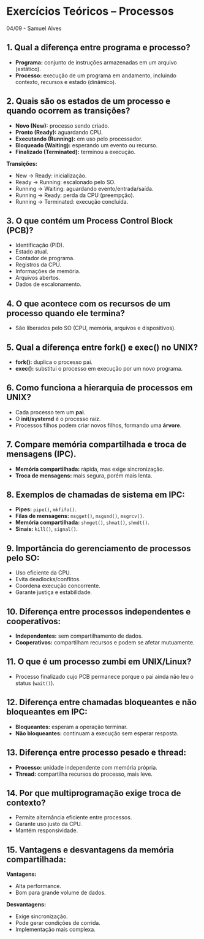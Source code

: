 # Exercícios Teóricos – Processos  
04/09 - Samuel Alves  

## 1. Qual a diferença entre programa e processo?  
- **Programa:** conjunto de instruções armazenadas em um arquivo (estático).  
- **Processo:** execução de um programa em andamento, incluindo contexto, recursos e estado (dinâmico).  

## 2. Quais são os estados de um processo e quando ocorrem as transições?  
- **Novo (New):** processo sendo criado.  
- **Pronto (Ready):** aguardando CPU.  
- **Executando (Running):** em uso pelo processador.  
- **Bloqueado (Waiting):** esperando um evento ou recurso.  
- **Finalizado (Terminated):** terminou a execução.  

**Transições:**  
- New → Ready: inicialização.  
- Ready → Running: escalonado pelo SO.  
- Running → Waiting: aguardando evento/entrada/saída.  
- Running → Ready: perda da CPU (preempção).  
- Running → Terminated: execução concluída.  

## 3. O que contém um Process Control Block (PCB)?  
- Identificação (PID).  
- Estado atual.  
- Contador de programa.  
- Registros da CPU.  
- Informações de memória.  
- Arquivos abertos.  
- Dados de escalonamento.  

## 4. O que acontece com os recursos de um processo quando ele termina?  
- São liberados pelo SO (CPU, memória, arquivos e dispositivos).  

## 5. Qual a diferença entre fork() e exec() no UNIX?  
- **fork():** duplica o processo pai.  
- **exec():** substitui o processo em execução por um novo programa.  

## 6. Como funciona a hierarquia de processos em UNIX?  
- Cada processo tem um **pai**.  
- O **init/systemd** é o processo raiz.  
- Processos filhos podem criar novos filhos, formando uma **árvore**.  

## 7. Compare memória compartilhada e troca de mensagens (IPC).  
- **Memória compartilhada:** rápida, mas exige sincronização.  
- **Troca de mensagens:** mais segura, porém mais lenta.  

## 8. Exemplos de chamadas de sistema em IPC:  
- **Pipes:** `pipe()`, `mkfifo()`.  
- **Filas de mensagens:** `msgget()`, `msgsnd()`, `msgrcv()`.  
- **Memória compartilhada:** `shmget()`, `shmat()`, `shmdt()`.  
- **Sinais:** `kill()`, `signal()`.  

## 9. Importância do gerenciamento de processos pelo SO:  
- Uso eficiente da CPU.  
- Evita deadlocks/conflitos.  
- Coordena execução concorrente.  
- Garante justiça e estabilidade.  

## 10. Diferença entre processos independentes e cooperativos:  
- **Independentes:** sem compartilhamento de dados.  
- **Cooperativos:** compartilham recursos e podem se afetar mutuamente.  

## 11. O que é um processo zumbi em UNIX/Linux?  
- Processo finalizado cujo PCB permanece porque o pai ainda não leu o status (`wait()`).  

## 12. Diferença entre chamadas bloqueantes e não bloqueantes em IPC:  
- **Bloqueantes:** esperam a operação terminar.  
- **Não bloqueantes:** continuam a execução sem esperar resposta.  

## 13. Diferença entre processo pesado e thread:  
- **Processo:** unidade independente com memória própria.  
- **Thread:** compartilha recursos do processo, mais leve.  

## 14. Por que multiprogramação exige troca de contexto?  
- Permite alternância eficiente entre processos.  
- Garante uso justo da CPU.  
- Mantém responsividade.  

## 15. Vantagens e desvantagens da memória compartilhada:  
**Vantagens:**  
- Alta performance.  
- Bom para grande volume de dados.  

**Desvantagens:**  
- Exige sincronização.  
- Pode gerar condições de corrida.  
- Implementação mais complexa.  
